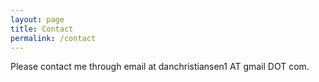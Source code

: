 ```yaml
---
layout: page
title: Contact
permalink: /contact
---
```


Please contact me through email at danchristiansen1 AT gmail DOT com.
